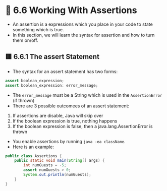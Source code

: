 <link href="../../styles.css" rel="stylesheet"></link>


# 🧠 6.6 Working With Assertions

* An assertion is a expressions which you place in your code to state something which is true.
* In this section, we will learn the syntax for assertion and how to turn them on/off.

## 🟥 6.6.1 The assert Statement
* The syntax for an assert statement has two forms:
```java
assert boolean_expression;
assert boolean_expression: error_message;
```
* The `error_message` must be a String which is used in the `AssertionError` (if thrown)
* There are 3 possible outcomees of an assert statement:
1) If assertions are disable, Java will skip over
2) If the boolean expression is true, nothing happens
3) If the boolean expression is false, then a java.lang.AssertionError is thrown

* You enable assertions by running `java -ea className`.
* Here is an example:
```java
public class Assertions {
    public static void main(String[] args) {
        int numGuests = -5;
        assert numGuests > 0;
        System.out.println(numGuests);
    }
}
```